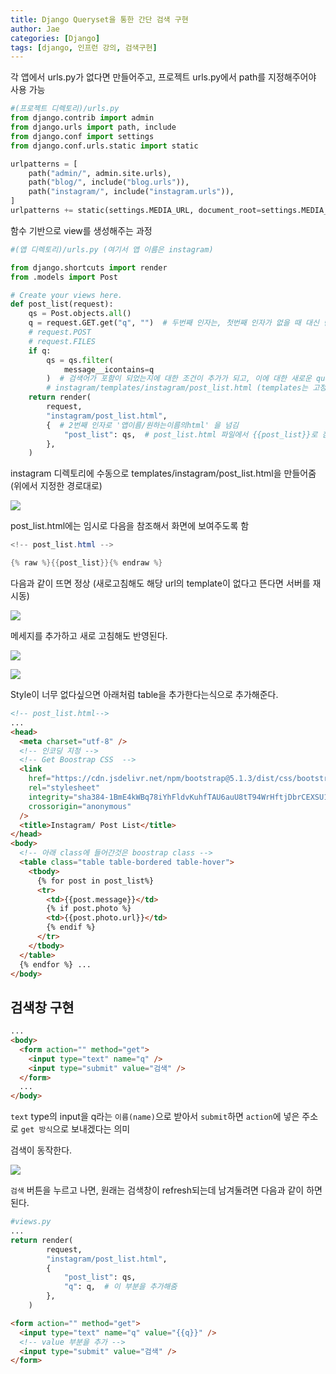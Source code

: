 ```yaml
---
title: Django Queryset을 통한 간단 검색 구현
author: Jae
categories: [Django]
tags: [django, 인프런 강의, 검색구현]
---
```


각 앱에서 urls.py가 없다면 만들어주고, 프로젝트 urls.py에서 path를 지정해주어야 사용 가능

```python
#(프로젝트 디렉토리)/urls.py
from django.contrib import admin
from django.urls import path, include
from django.conf import settings
from django.conf.urls.static import static

urlpatterns = [
    path("admin/", admin.site.urls),
    path("blog/", include("blog.urls")),
    path("instagram/", include("instagram.urls")),
]
urlpatterns += static(settings.MEDIA_URL, document_root=settings.MEDIA_ROOT)
```

함수 기반으로 view를 생성해주는 과정

```python
#(앱 디렉토리)/urls.py (여기서 앱 이름은 instagram)

from django.shortcuts import render
from .models import Post

# Create your views here.
def post_list(request):
    qs = Post.objects.all()
    q = request.GET.get("q", "")  # 두번째 인자는, 첫번째 인자가 없을 때 대신 반환할 값
    # request.POST
    # request.FILES
    if q:
        qs = qs.filter(
            message__icontains=q
        )  # 검색어가 포함이 되었는지에 대한 조건이 추가가 되고, 이에 대한 새로운 queryset이 반환됨
        # instagram/templates/instagram/post_list.html (templates는 고정이고 그 이후 부분을 아래 두번째 인자에서 지정해준것)
    return render(
        request,
        "instagram/post_list.html",
        {  # 2번째 인자로 '앱이름/원하는이름의html' 을 넘김
            "post_list": qs,  # post_list.html 파일에서 {{post_list}}로 참조하게 됨 (공교롭게 지금 함수랑 이름이 같지만, 중요한건 3번째 인자로 들어간 이 이름)
        },
    )
```

instagram 디렉토리에 수동으로 templates/instagram/post_list.html을 만들어줌 (위에서 지정한 경로대로)

![](https://velog.velcdn.com/images/a87380/post/a5caf7a1-e6af-4eeb-a29f-a19eca26029f/image.png)

post_list.html에는 임시로 다음을 참조해서 화면에 보여주도록 함

```powershell
<!-- post_list.html -->

{% raw %}{{post_list}}{% endraw %}
```

다음과 같이 뜨면 정상 (새로고침해도 해당 url의 template이 없다고 뜬다면 서버를 재시동)

![](https://velog.velcdn.com/images/a87380/post/0aed116d-69cd-4a82-9f27-967e092cc197/image.png)

메세지를 추가하고 새로 고침해도 반영된다.

![](https://velog.velcdn.com/images/a87380/post/200adbdf-50b5-4c61-a5ba-aacc05c50ab6/image.png)

![](https://velog.velcdn.com/images/a87380/post/10fc2711-cb3f-43bd-abf6-34bdedbe944f/image.png)

Style이 너무 없다싶으면 아래처럼 table을 추가한다는식으로 추가해준다.

```html
<!-- post_list.html-->
...
<head>
  <meta charset="utf-8" />
  <!-- 인코딩 지정 -->
  <!-- Get Boostrap CSS  -->
  <link
    href="https://cdn.jsdelivr.net/npm/bootstrap@5.1.3/dist/css/bootstrap.min.css"
    rel="stylesheet"
    integrity="sha384-1BmE4kWBq78iYhFldvKuhfTAU6auU8tT94WrHftjDbrCEXSU1oBoqyl2QvZ6jIW3"
    crossorigin="anonymous"
  />
  <title>Instagram/ Post List</title>
</head>
<body>
  <!-- 아래 class에 들어간것은 boostrap class -->
  <table class="table table-bordered table-hover">
    <tbody>
      {% for post in post_list%}
      <tr>
        <td>{{post.message}}</td>
        {% if post.photo %}
        <td>{{post.photo.url}}</td>
        {% endif %}
      </tr>
    </tbody>
  </table>
  {% endfor %} ...
</body>
```

## 검색창 구현

```html
...
<body>
  <form action="" method="get">
    <input type="text" name="q" />
    <input type="submit" value="검색" />
  </form>
  ...
</body>
```

`text` type의 input을 q라는 `이름(name)`으로 받아서 `submit`하면 `action`에 넣은 주소로 `get 방식`으로 보내겠다는 의미

검색이 동작한다.

![](https://velog.velcdn.com/images/a87380/post/6844dac6-1318-417a-a26b-bb4d93129151/image.png)

`검색` 버튼을 누르고 나면, 원래는 검색창이 refresh되는데 남겨둘려면 다음과 같이 하면 된다.

```python
#views.py
...
return render(
        request,
        "instagram/post_list.html",
        {
            "post_list": qs,
            "q": q,  # 이 부분을 추가해줌
        },
    )
```

```html
<form action="" method="get">
  <input type="text" name="q" value="{{q}}" />
  <!-- value 부분을 추가 -->
  <input type="submit" value="검색" />
</form>
```
